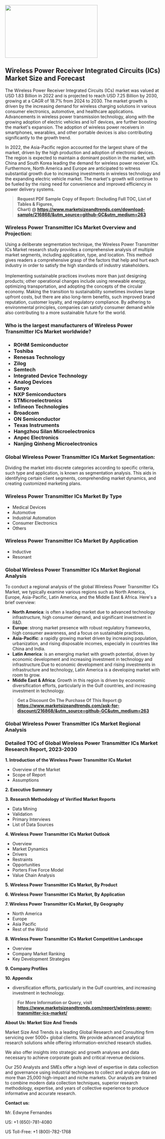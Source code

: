 <p><img class="alignnone size-medium wp-image-20088" src="https://ffe5etoiles.com/wp-content/uploads/2024/12/MST1-300x171.png" alt="" width="300" height="171" /></p><h2>Wireless Power Receiver Integrated Circuits (ICs) Market Size and Forecast</h2><p>The Wireless Power Receiver Integrated Circuits (ICs) market was valued at USD 1.83 Billion in 2022 and is projected to reach USD 7.25 Billion by 2030, growing at a CAGR of 18.7% from 2024 to 2030. The market growth is driven by the increasing demand for wireless charging solutions in various consumer electronics, automotive, and healthcare applications. Advancements in wireless power transmission technology, along with the growing adoption of electric vehicles and IoT devices, are further boosting the market's expansion. The adoption of wireless power receivers in smartphones, wearables, and other portable devices is also contributing significantly to the growth trend.</p><p>In 2022, the Asia-Pacific region accounted for the largest share of the market, driven by the high production and adoption of electronic devices. The region is expected to maintain a dominant position in the market, with China and South Korea leading the demand for wireless power receiver ICs. Furthermore, North America and Europe are anticipated to witness substantial growth due to increasing investments in wireless technology and the expanding electric vehicle market. The market's growth will continue to be fueled by the rising need for convenience and improved efficiency in power delivery systems.</p></p><blockquote id="" class=""><strong>Request PDF Sample Copy of Report: (Including Full TOC, List of Tables &amp; Figures, Chart)&nbsp;@&nbsp;<strong><a href="https://www.marketsizeandtrends.com/download-sample/216868/&utm_source=github-GC&utm_medium=263" target="_blank">https://www.marketsizeandtrends.com/download-sample/216868/&utm_source=github-GC&utm_medium=263</a></strong></strong></blockquote><h3 id="" class="">Wireless Power Transmitter ICs Market&nbsp;Overview and Projection:</h3><p id="" class="">Using a deliberate segmentation technique, the Wireless Power Transmitter ICs Market research study provides a comprehensive analysis of multiple market segments, including application, type, and location. This method gives readers a comprehensive grasp of the factors that help and hurt each industry in order to satisfy the high standards of industry stakeholders. <br /> <br />Implementing sustainable practices involves more than just designing products; other operational changes include using renewable energy, optimizing transportation, and adopting the concepts of the circular economy. Making the transition to sustainability sometimes involves large upfront costs, but there are also long-term benefits, such improved brand reputation, customer loyalty, and regulatory compliance. By adhering to environmental principles, companies can satisfy consumer demand while also contributing to a more sustainable future for the world.</p><h3 id="" class="">Who is the largest manufacturers of&nbsp;Wireless Power Transmitter ICs Market worldwide?</h3><h3 class=""><p><ul><li>ROHM Semiconductor </li><li> Toshiba </li><li> Renesas Technology </li><li> Zilog </li><li> Semtech </li><li> Integrated Device Technology </li><li> Analog Devices </li><li> Sanyo </li><li> NXP Semiconductors </li><li> STMicroelectronics </li><li> Infineon Technologies </li><li> Broadcom </li><li> ON Semiconductor </li><li> Texas Instruments </li><li> Hangzhou Silan Microelectronics </li><li> Anpec Electronics </li><li> Nanjing Qinheng Microelectronics</li></ul></p></h3><h3 id="" class="">Global&nbsp;Wireless Power Transmitter ICs Market Segmentation:</h3><p id="" class="">Dividing the market into discrete categories according to specific criteria, such type and application, is known as segmentation analysis. This aids in identifying certain client segments, comprehending market dynamics, and creating customized marketing plans.</p><h3 id="" class="">Wireless Power Transmitter ICs Market&nbsp;By Type</h3><p><p><ul><li>Medical Devices</li><li> Automotive</li><li> Industrial Automation</li><li> Consumer Electronics</li><li> Others</p></li></ul></p></p><h3 id="" class="">Wireless Power Transmitter ICs Market&nbsp;By Application</h3><p class=""><p><ul><li>Inductive</li><li> Resonant</li></ul></p></p><h3 id="" class="">Global Wireless Power Transmitter ICs Market Regional Analysis</h3><p id="" class="">To conduct a regional analysis of the global Wireless Power Transmitter ICs Market, we typically examine various regions such as North America, Europe, Asia-Pacific, Latin America, and the Middle East &amp; Africa. Here's a brief overview:</p><ul><li><strong>North America</strong>: is often a leading market due to advanced technology infrastructure, high consumer demand, and significant investment in R&amp;D.</li><li><strong>Europe</strong>: strong market presence with robust regulatory frameworks, high consumer awareness, and a focus on sustainable practices.</li><li><strong>Asia-Pacific</strong>: a rapidly growing market driven by increasing population, urbanization, and rising disposable incomes, especially in countries like China and India.</li><li><strong>Latin America</strong>: is an emerging market with growth potential, driven by economic development and increasing investment in technology and infrastructure.Due to economic development and rising investments in infrastructure and technology, Latin America is a developing market with room to grow.</li><li><strong>Middle East &amp; Africa</strong>: Growth in this region is driven by economic diversification efforts, particularly in the Gulf countries, and increasing investment in technology.</li></ul><blockquote id="" class=""><strong>Get a Discount On The Purchase Of This Report @ <strong><a href="https://www.marketsizeandtrends.com/ask-for-discount/216868/&utm_source=github-GC&utm_medium=263" target="_blank">https://www.marketsizeandtrends.com/ask-for-discount/216868/&utm_source=github-GC&utm_medium=263</a></strong></strong></blockquote><h3 id="" class="">Global Wireless Power Transmitter ICs Market Regional Analysis</h3><h3 id="" class="">Detailed TOC of Global Wireless Power Transmitter ICs Market Research Report, 2023-2030</h3><p id="" class=""><strong>1. Introduction of the Wireless Power Transmitter ICs Market</strong></p><ul><li>Overview of the Market</li><li>Scope of Report</li><li>Assumptions</li></ul><p id="" class=""><strong>2. Executive Summary</strong></p><p id="" class=""><strong>3. Research Methodology of Verified Market Reports</strong></p><ul><li>Data Mining</li><li>Validation</li><li>Primary Interviews</li><li>List of Data Sources</li></ul><p id="" class=""><strong>4. Wireless Power Transmitter ICs Market Outlook</strong></p><ul><li>Overview</li><li>Market Dynamics</li><li>Drivers</li><li>Restraints</li><li>Opportunities</li><li>Porters Five Force Model</li><li>Value Chain Analysis</li></ul><p id="" class=""><strong>5. Wireless Power Transmitter ICs Market, By Product</strong></p><p id="" class=""><strong>6. Wireless Power Transmitter ICs Market, By Application</strong></p><p id="" class=""><strong>7. Wireless Power Transmitter ICs Market, By Geography</strong></p><ul><li>North America</li><li>Europe</li><li>Asia Pacific</li><li>Rest of the World</li></ul><p id="" class=""><strong>8. Wireless Power Transmitter ICs Market Competitive Landscape</strong></p><ul><li>Overview</li><li>Company Market Ranking</li><li>Key Development Strategies</li></ul><p id="" class=""><strong>9. Company Profiles</strong></p><p id="" class=""><strong>10. Appendix</strong></p><ul><li>diversification efforts, particularly in the Gulf countries, and increasing investment in technology.</li></ul><blockquote id="" class=""><strong>For More Information or Query, visit <strong><strong><a href="https://www.marketsizeandtrends.com/report/wireless-power-transmitter-ics-market/" target="_blank">https://www.marketsizeandtrends.com/report/wireless-power-transmitter-ics-market/</a></strong></strong></strong></blockquote><p id="" class=""><strong>About Us: Market Size And Trends</strong></p><p id="" class="">Market Size And Trends is a leading Global Research and Consulting firm servicing over 5000+ global clients. We provide advanced analytical research solutions while offering information-enriched research studies.</p><p id="" class="">We also offer insights into strategic and growth analyses and data necessary to achieve corporate goals and critical revenue decisions.</p><p id="" class="">Our 250 Analysts and SMEs offer a high level of expertise in data collection and governance using industrial techniques to collect and analyze data on more than 25,000 high-impact and niche markets. Our analysts are trained to combine modern data collection techniques, superior research methodology, expertise, and years of collective experience to produce informative and accurate research.</p><p id="" class=""><strong>Contact us:</strong></p><p id="" class="">Mr. Edwyne Fernandes</p><p id="" class="">US: +1 (650)-781-4080</p><p id="" class="">US Toll-Free: +1 (800)-782-1768</p>
